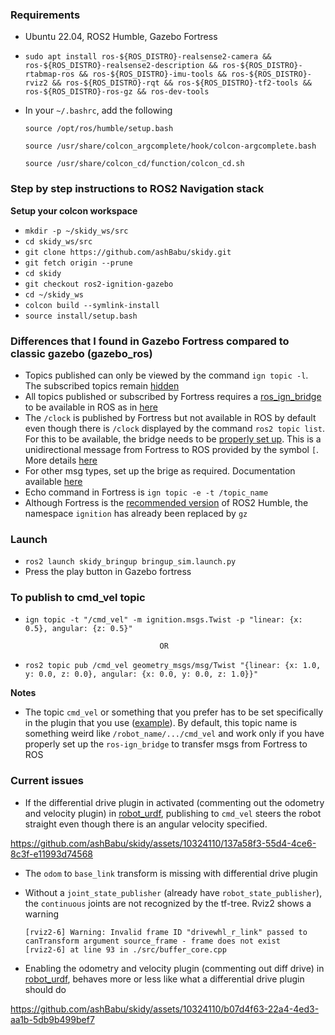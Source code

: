 
### Requirements
* Ubuntu 22.04, ROS2 Humble, Gazebo Fortress
* `sudo apt install ros-${ROS_DISTRO}-realsense2-camera &&
  ros-${ROS_DISTRO}-realsense2-description &&
  ros-${ROS_DISTRO}-rtabmap-ros &&
  ros-${ROS_DISTRO}-imu-tools &&
  ros-${ROS_DISTRO}-rviz2 &&
  ros-${ROS_DISTRO}-rqt &&
  ros-${ROS_DISTRO}-tf2-tools &&
  ros-${ROS_DISTRO}-ros-gz &&
  ros-dev-tools`

* In your `~/.bashrc`, add the following

  `source /opt/ros/humble/setup.bash`

   `source /usr/share/colcon_argcomplete/hook/colcon-argcomplete.bash`

   `source /usr/share/colcon_cd/function/colcon_cd.sh`

### Step by step instructions to ROS2 Navigation stack
**Setup your colcon workspace**

* `mkdir -p ~/skidy_ws/src`
* `cd skidy_ws/src`
* `git clone https://github.com/ashBabu/skidy.git`
* `git fetch origin --prune`
* `cd skidy`
* `git checkout ros2-ignition-gazebo`
* `cd ~/skidy_ws`
* `colcon build --symlink-install`
* `source install/setup.bash`

### Differences that I found in Gazebo Fortress compared to classic gazebo (gazebo_ros)
* Topics published can only be viewed by the command `ign topic -l`. The subscribed topics remain [hidden](https://github.com/gazebosim/gz-sim/issues/1672#issuecomment-1341296940)
* All topics published or subscribed by Fortress requires a [ros_ign_bridge](http://wiki.ros.org/ros_ign_bridge) to be available in ROS as in [here](https://github.com/ashBabu/skidy/blob/ros2-ignition-gazebo/skidy_bringup/launch/bringup_sim.launch.py#L83)
* The `/clock` is published by Fortress but not available in ROS by default even though there is `/clock` displayed by the command `ros2 topic list`.
  For this to be available, the bridge needs to be [properly set up](https://github.com/ashBabu/skidy/blob/ros2-ignition-gazebo/skidy_bringup/launch/bringup_sim.launch.py#L96). This
  is a unidirectional message from Fortress to ROS provided by the symbol `[`. More details [here](https://github.com/gazebosim/gz-sim/issues/1361#issuecomment-1050069078)
* For other msg types, set up the brige as required. Documentation available [here](https://github.com/gazebosim/ros_gz/blob/ros2/ros_gz_bridge/README.md)
* Echo command in Fortress is `ign topic -e -t /topic_name`
* Although Fortress is the [recommended version](https://gazebosim.org/docs/harmonic/ros_installation#summary-of-compatible-ros-and-gazebo-combinations) of ROS2 Humble, the namespace
  `ignition` has already been replaced by `gz`

### Launch
* `ros2 launch skidy_bringup bringup_sim.launch.py` 
* Press the play button in Gazebo fortress

### To publish to cmd_vel topic
* `ign topic -t "/cmd_vel" -m ignition.msgs.Twist -p "linear: {x: 0.5}, angular: {z: 0.5}"`
  

                                    OR


* `ros2 topic pub /cmd_vel geometry_msgs/msg/Twist "{linear: {x: 1.0, y: 0.0, z: 0.0}, angular: {x: 0.0, y: 0.0, z: 1.0}}"`

**Notes**
* The topic `cmd_vel` or something that you prefer has to be set specifically in the plugin that you use ([example](https://github.com/ashBabu/skidy/blob/ros2-ignition-gazebo/skidy_description/urdf/robot_test_diff_drive.urdf#L124)). By default, this topic name is something weird like `/robot_name/.../cmd_vel` and work only if you have properly set up the `ros-ign_bridge` to transfer msgs from Fortress to ROS

### Current issues
* If the differential drive plugin in activated (commenting out the odometry and velocity plugin) in [robot_urdf](skidy_description/urdf/robot_test_diff_drive.urdf),
publishing to `cmd_vel` steers the robot straight even though there is an angular velocity specified.

https://github.com/ashBabu/skidy/assets/10324110/137a58f3-55d4-4ce6-8c3f-e11993d74568

* The `odom` to `base_link` transform is missing with differential drive plugin
* Without a `joint_state_publisher` (already have `robot_state_publisher`), the `continuous` joints are not 
recognized by the tf-tree. Rviz2 shows a warning 

  ```
  [rviz2-6] Warning: Invalid frame ID "drivewhl_r_link" passed to canTransform argument source_frame - frame does not exist
  [rviz2-6] at line 93 in ./src/buffer_core.cpp
   ```
* Enabling the odometry and velocity plugin (commenting out diff drive) in [robot_urdf](skidy_description/urdf/robot_test_diff_drive.urdf),
behaves more or less like what a differential drive plugin should do

https://github.com/ashBabu/skidy/assets/10324110/b07d4f63-22a4-4ed3-aa1b-5db9b499bef7
